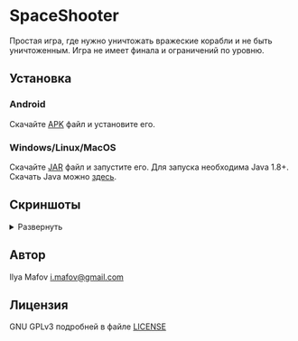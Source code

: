 # SpaceShooter

Простая игра, где нужно уничтожать вражеские корабли и не быть уничтоженным. Игра не имеет финала и ограничений по уровню.

## Установка

### Android

Скачайте [APK](readme/SpaceShooter.apk) файл и установите его.

### Windows/Linux/MacOS

Скачайте [JAR](readme/SpaceShooter.jar) файл и запустите его. Для запуска необходима Java 1.8+. Скачать Java можно [здесь](https://www.java.com/ru/download/).

## Скриншоты

<details>
  <summary>Развернуть</summary>

  <img src="readme/SH_mainMenu.jpg" height="600">
  <img src="readme/SH_gameplay.jpg" height="600">
  <img src="readme/SH_gameplay1.jpg" height="600">
</details>

## Автор

Ilya Mafov <i.mafov@gmail.com>

## Лицензия

GNU GPLv3 подробней в файле [LICENSE](LICENSE.md)
